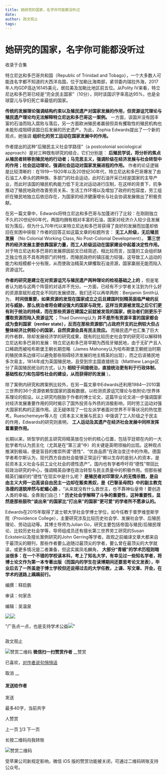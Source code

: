 ```yaml
---
title: 她研究的国家，名字你可能都没听过
date: 
author: 政文观止
tags: 
---
```

# 她研究的国家，名字你可能都没听过


收录于合集

特立尼达和多巴哥共和国（Republic of Trinidad and
Tobago），一个大多数人可能连名字都不知道的大西洋岛国，位于加勒比海南部，紧邻委内瑞拉外海，2017年人均GDP高达16145美元，居拉美及加勒比地区前五位。从Polity
Ⅳ来看，特立尼达和多巴哥已经是“完全民主国家”（10分），同时该国识字率高达95%，也是全球婴儿与孕妇死亡率最低的国家。

**传统的发展理论强调结构约束以及殖民遗产对国家发展的作用，但资源诅咒理论与殖民遗产理论均无法解释特立尼达和多巴哥这一案例。**
一方面，该国并没有因丰富的石油而陷入腐败与落后，另一方面欧洲殖民者羸弱但具有攫取性的殖民机构也未能形成阻碍该国日后发展的历史遗产。为此，Zophia
Edwards提出了一个新的观点，她强调 **组织化的劳工运动在国家发展中的作用。**

作者提出的这种“后殖民主义社会学路径”（a postcolonial sociological approach）是对三种既有研究的结合，它们分别是：
**后殖民学说，将分析的焦点从殖民者转移到殖民地的行动者；马克思主义，强调阶级在经济发展与社会转型中的作用；社会运动理论，强调社会运动对国家发展进程的作用。**
作者的论证逻辑是比较清晰的：在1919—1920年以及20世纪30年代，特立尼达和多巴哥爆发了由石油工人牵头的跨种族、多部门的社会运动，此时石油开采已经是国家的主导产业，而此时该国的殖民机构能力低下无法对运动进行压制，在这样的背景下，抗争推动了殖民地政府改善劳资关系、生活工作环境以及增加了政府的包容度，劳工组织在殖民地独立后依旧存在，为国家的经济健康增长与社会协调发展做出了积极贡献。

在另一篇文章中，Edwards将特立尼达和多巴哥与加蓬进行了比较：在刚刚独立不久的20世纪60年代，两国均拥有相对丰富的石油，国家对经济介入较少且发展较为落后，但为什么70年代以来特立尼达和多巴哥获得了良好的发展而加蓬却依旧在贫困中徘徊？作者的回答正如这篇文章的标题所言：
**无工人阶级，无后殖民发展** （No Colonial Working Class, No Post-Colonial Development）。
**第三世界的经济发展主要依靠国家力量，而工人阶级运动在国家建设中起着决定性作用。**
对于特立尼达和多巴哥的发展原因前文已经简述，相比较而言，加蓬的工会组织缺乏独立性且不具有跨部门的特性，而殖民政府的镇压能力较强，这导致工人运动的能力和规模都十分有限，从而使政治精英大肆攫取石油资源，国家羸弱无能而陷入资源诅咒。

**作者的研究是建立在对资源诅咒与殖民遗产两种理论的检视基础之上的**
，但是笔者认为她与这两个阵营的对话并不充分。一方面，已经有不少学者关注到为什么好的资源禀赋形成完全不同的发展绩效，我们还可以再举两例：Benjamin
Smith认为，
**时间很重要，如果资源的发现在国家成立之后且建国时刻精英面临严峻的反对与威胁，那么统治者将会建设强大的国家与政党，这样当资源被发现之后它们更有利于统治的持续，而在那些资源在建国之前就被发现的国家，统治者们则更乐于攫取资源而陷入资源诅咒**
；Thad Dunning认为 **并不是所有资源丰富的国家都会成为食利国家（rentier
state），反而在那些资源部门占政府开支的比例较大但占整体经济比例较小的国家，自然资源会具有民主效应。**
而殖民遗产也汇集了巨大的作者群，除却发展经济学的研究成果，既有的比较历史社会学的研究可以解释特立尼达和多巴哥的发展：特立尼达和多巴哥早期为西班牙殖民地，由于无矿产且人口稀疏而被哈布斯堡王朝长期忽略（James
Mahoney认为哈布斯堡王朝统治时期的殖民体系边缘可以避免那些阻碍经济发展的地主精英的出现），而之后该殖民地多次易主，1814年成为英国殖民地，且受到宗主国直接统治（Matthew
Lange区分了英国殖民统治的方式，认为 **相较于间接统治，直接统治更有利于行政体制、基础性权力和包容性社会的建设，从而获得好的发展** ）。

除了案例内研究和跨案例比较外，在另一篇文章中Edwards还利用1984—2010第三世界的36个资源依赖型国家的面板数据，以检测资源诅咒理论与依附论/世界体系理论的假设。以上研究均脱胎于作者的博士论文，这篇毕业论文进一步强调国家对经济发展重要作用的同时揭示了国外投资与外债的消极影响，同时劳工运动对强大国家机构的正面作用。这无疑体现了一位左派学者面对世界不平等状况的热忱思考。Rueschemeyer等人在《资本主义发展与民主》中强调了工人阶级之于民主的作用，Edwards的研究则表明，
**工人运动及其遗产在经济社会发展中同样发挥着重要作用。**

长期以来，转型学的民主研究将精英放在分析的核心位置，包括亨廷顿在内的一大批学者均认为民主化（尤其是在“第三波”中）的关键是英明领袖的出现。这种观点推演到极端，便是盲目的推崇所谓“德性”、“优良品质”在政治变迁中的作用。德国学者希尔斯认为，现代西方自由社会能够正常运行“赖以生存的是别人的资本，是前资本主义社会与前工业化社会的德性遗产”。国内也有学者呼吁将“德性”带回比较政治研究的中心，强调精英自律在政治转型与民主质量中的积极作用。但那些被精英们编织的“德性”在现实中是什么呢？
**是殖民者对印第安人的无情杀戮，是自由主义大师一边高谈自由民主一边却在贩卖黑奴，是《巴黎圣母院》中的副主教克洛德的道貌岸然与蛇蝎心肠**
。“从来就没有什么救世主，也不靠神仙皇帝！要创造人类的幸福，全靠我们自己！”
**历史社会学解释了斗争的重要性，这种重要性，显然是那些鼓吹“谈出来”的国家比“打出来”的国家“更可爱”的学者所不愿承认的。**

Edwards在2015年取得了波士顿大学社会学博士学位，如今任教于普罗维登斯学院（Providence
College），主要研究涉及比较历史社会学、发展社会学、后殖民理论、劳动运动等。其博士导师为Julian
Go，研究主要包括帝国与殖民/后殖民理论、比较历史社会学等，导师组成员还有擅长第三世界劳工研究的Susan Eckstein以及擅长案例研究的John
Gerring等学者。政观之前编译文章大都来自于最顶尖的期刊，那些作者要么追随过最顶尖的学者，要么曾在最顶尖的大学就读，或更多情况是二者兼备，但这实属凤毛麟角，
**大部分“青椒”的学术历程则暗淡很多：在一个不错的学校读本科，考上了知名大学，有幸见过一些知名学者，将博士论文作为第一本专著出版（而国内的学生在读博期间还要思考论文发表），毕业后去了一所虽逊于博士学校但还说得过去的大学任教，上课、写文章、开会，在学术的道路上踽踽前行。**

  

编撰：释启鹏

审读：何家丞

编辑：吴温泉

![](/images/496/2.jpeg)![](/images/496/3.jpeg)

"广告点一点，也是支持学术公益![](/images/496/4.png)"

![]()

政文观止

![赞赏二维码]() **微信扫一扫赞赏作者** __赞赏

已喜欢，[对作者说句悄悄话](javascript:;)

取消 __

#### 发送给作者

发送

最多40字，当前共字

[](javascript:;) 人赞赏

上一页 [1](javascript:;)/3 下一页

长按二维码向我转账

![赞赏二维码]()

受苹果公司新规定影响，微信 iOS 版的赞赏功能被关闭，可通过二维码转账支持公众号。


